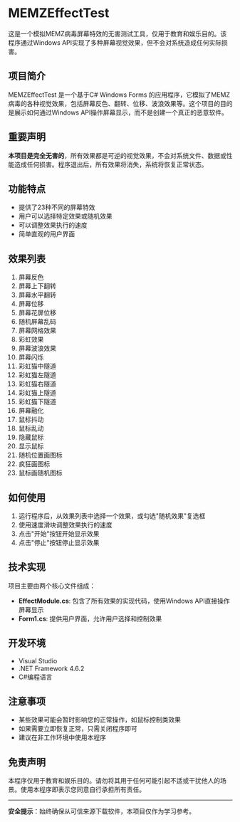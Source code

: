 # MEMZEffectTest

这是一个模拟MEMZ病毒屏幕特效的无害测试工具，仅用于教育和娱乐目的。该程序通过Windows API实现了多种屏幕视觉效果，但不会对系统造成任何实际损害。

## 项目简介

MEMZEffectTest 是一个基于C# Windows Forms 的应用程序，它模拟了MEMZ病毒的各种视觉效果，包括屏幕反色、翻转、位移、波浪效果等。这个项目的目的是展示如何通过Windows API操作屏幕显示，而不是创建一个真正的恶意软件。

## 重要声明

**本项目是完全无害的**，所有效果都是可逆的视觉效果，不会对系统文件、数据或性能造成任何损害。程序退出后，所有效果将消失，系统将恢复正常状态。

## 功能特点

- 提供了23种不同的屏幕特效
- 用户可以选择特定效果或随机效果
- 可以调整效果执行的速度
- 简单直观的用户界面

## 效果列表

1. 屏幕反色
2. 屏幕上下翻转
3. 屏幕水平翻转
4. 屏幕位移
5. 屏幕花屏位移
6. 随机屏幕乱码
7. 屏幕网格效果
8. 彩虹效果
9. 屏幕波浪效果
10. 屏幕闪烁
11. 彩虹猫中隧道
12. 彩虹猫左隧道
13. 彩虹猫右隧道
14. 彩虹猫上隧道
15. 彩虹猫下隧道
16. 屏幕融化
17. 鼠标抖动
18. 鼠标乱动
19. 隐藏鼠标
20. 显示鼠标
21. 随机位置画图标
22. 疯狂画图标
23. 鼠标画随机图标

## 如何使用

1. 运行程序后，从效果列表中选择一个效果，或勾选"随机效果"复选框
2. 使用速度滑块调整效果执行的速度
3. 点击"开始"按钮开始显示效果
4. 点击"停止"按钮停止显示效果

## 技术实现

项目主要由两个核心文件组成：

- **EffectModule.cs**: 包含了所有效果的实现代码，使用Windows API直接操作屏幕显示
- **Form1.cs**: 提供用户界面，允许用户选择和控制效果

## 开发环境

- Visual Studio
- .NET Framework 4.6.2
- C#编程语言

## 注意事项

- 某些效果可能会暂时影响您的正常操作，如鼠标控制类效果
- 如果需要立即恢复正常，只需关闭程序即可
- 建议在非工作环境中使用本程序

## 免责声明

本程序仅用于教育和娱乐目的。请勿将其用于任何可能引起不适或干扰他人的场景。使用本程序即表示您同意自行承担所有责任。

---

**安全提示**：始终确保从可信来源下载软件，本项目仅作为学习参考。
        